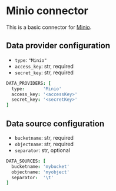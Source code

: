 # Minio connector

This is a basic connector for [Minio](https://docs.minio.io/).

## Data provider configuration

* `type`: `"Minio"`
* `access_key`: str, required
* `secret_key`: str, required

```coffee
DATA_PROVIDERS: [
  type:       'Minio'
  access_key: '<accessKey>'
  secret_key: '<secretKey>'
]
```


## Data source configuration

* `bucketname`: str, required
* `objectname`: str, required
* `separator`: str, optional

```coffee
DATA_SOURCES: [
  bucketname: 'mybucket'
  objectname: 'myobject'
  separator:  '\t'
]
```
